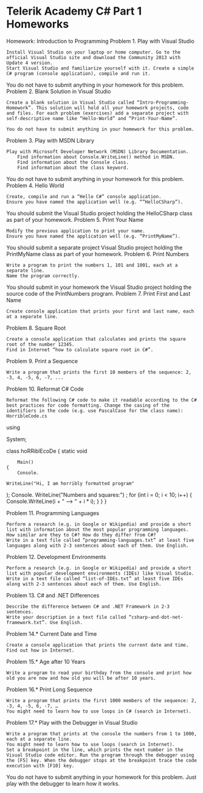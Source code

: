 # Telerik Academy C# Part 1 Homeworks
Homework: Introduction to Programming
Problem 1. Play with Visual Studio

    Install Visual Studio on your laptop or home computer. Go to the official Visual Studio site and download the Community 2013 with Update 4 version.
    Start Visual Studio and familiarize yourself with it. Create a simple C# program (console application), compile and run it.

You do not have to submit anything in your homework for this problem.
Problem 2. Blank Solution in Visual Studio

    Create a blank solution in Visual Studio called “Intro-Programming-Homework”. This solution will hold all your homework projects, code and files. For each problem (exercises) add a separate project with self-descriptive name like “Hello-World” and “Print-Your-Name”.

    You do not have to submit anything in your homework for this problem.

Problem 3. Play with MSDN Library

    Play with Microsoft Developer Network (MSDN) Library Documentation.
        Find information about Console.WriteLine() method in MSDN.
        Find information about the Console class.
        Find information about the class keyword.

You do not have to submit anything in your homework for this problem.
Problem 4. Hello World

    Create, compile and run a “Hello C#” console application.
    Ensure you have named the application well (e.g. “”HelloCSharp”).

You should submit the Visual Studio project holding the HelloCSharp class as part of your homework.
Problem 5. Print Your Name

    Modify the previous application to print your name.
    Ensure you have named the application well (e.g. “PrintMyName”).

You should submit a separate project Visual Studio project holding the PrintMyName class as part of your homework.
Problem 6. Print Numbers

    Write a program to print the numbers 1, 101 and 1001, each at a separate line.
    Name the program correctly.

You should submit in your homework the Visual Studio project holding the source code of the PrintNumbers program.
Problem 7. Print First and Last Name

    Create console application that prints your first and last name, each at a separate line.

Problem 8. Square Root

    Create a console application that calculates and prints the square root of the number 12345.
    Find in Internet “how to calculate square root in C#”.

Problem 9. Print a Sequence

    Write a program that prints the first 10 members of the sequence: 2, -3, 4, -5, 6, -7, ...

Problem 10. Reformat C# Code

    Reformat the following C# code to make it readable according to the C# best practices for code formatting. Change the casing of the identifiers in the code (e.g. use PascalCase for the class name): HorribleCode.cs

using

System;

class hoRRiblEcoDe
{
    static
     void

        Main()
    {
        Console.

    WriteLine("Hi, I am horribly formatted program"
); Console.
      WriteLine("Numbers and squares:")
; for (int i = 0;
i < 10;
i++)
        {
            Console.WriteLine(i +
                " --> " + i
                *
                i);
        }
    }
}

Problem 11. Programming Languages

    Perform a research (e.g. in Google or Wikipedia) and provide a short list with information about the most popular programming languages. How similar are they to C#? How do they differ from C#?
    Write in a text file called “programming-languages.txt” at least five languages along with 2-3 sentences about each of them. Use English.

Problem 12. Development Environments

    Perform a research (e.g. in Google or Wikipedia) and provide a short list with popular development environments (IDEs) like Visual Studio.
    Write in a text file called “list-of-IDEs.txt” at least five IDEs along with 2-3 sentences about each of them. Use English.

Problem 13. C# and .NET Differences

    Describe the difference between C# and .NET Framework in 2-3 sentences.
    Write your description in a text file called “csharp-and-dot-net-framework.txt”. Use English.

Problem 14.* Current Date and Time

    Create a console application that prints the current date and time. Find out how in Internet.

Problem 15.* Age after 10 Years

    Write a program to read your birthday from the console and print how old you are now and how old you will be after 10 years.

Problem 16.* Print Long Sequence

    Write a program that prints the first 1000 members of the sequence: 2, -3, 4, -5, 6, -7, …
    You might need to learn how to use loops in C# (search in Internet).

Problem 17.* Play with the Debugger in Visual Studio

    Write a program that prints at the console the numbers from 1 to 1000, each at a separate line.
    You might need to learn how to use loops (search in Internet).
    Set a breakpoint in the line, which prints the next number in the Visual Studio code editor. Run the program through the debugger using the [F5] key. When the debugger stops at the breakpoint trace the code execution with [F10] key.

You do not have to submit anything in your homework for this problem. Just play with the debugger to learn how it works.
